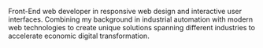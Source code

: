 Front-End web developer  in responsive web design and interactive user interfaces. Combining my background in industrial automation with modern web technologies to create unique solutions spanning different industries to accelerate economic digital transformation.
